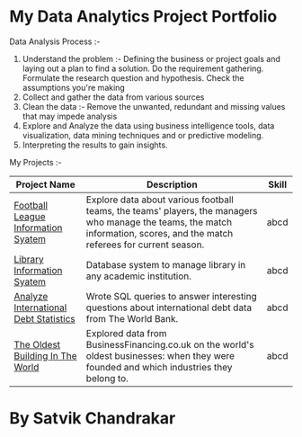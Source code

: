 # My Data Analytics Project Portfolio

Data Analysis Process :- 

1. Understand the problem :- Defining the business or project goals and laying out a plan to find a solution. Do the requirement gathering. Formulate the research question and hypothesis. Check the assumptions you're making
2. Collect and gather the data from various sources
3. Clean the data :- Remove the unwanted, redundant and missing values that may impede analysis
4. Explore and Analyze the data using business intelligence tools, data visualization, data mining techniques and or predictive modeling. 
5. Interpreting the results to gain insights.

My Projects :- 

Project Name  | Description | Skill
------------- | ------------- | -------------
[Football League Information Syatem](https://github.com/Satvik-ai/My-SQL-Portfolio/tree/master/1_Football_league_info_DB)  | Explore data about various football teams, the teams' players, the managers who manage the teams, the match information, scores, and the match referees for current season. | abcd
[Library Information Syatem](https://github.com/Satvik-ai/My-SQL-Portfolio/tree/master/2_Library_info_DB)  | Database system to manage library in any academic institution. | abcd
[Analyze International Debt Statistics](https://github.com/Satvik-ai/My-SQL-Portfolio/tree/master/3_International_debtDB)  | Wrote SQL queries to answer interesting questions about international debt data from The World Bank. | abcd
[The Oldest Building In The World](https://github.com/Satvik-ai/My-SQL-Portfolio/tree/master/4_Oldest_businessDB)  | Explored data from BusinessFinancing.co.uk on the world's oldest businesses: when they were founded and which industries they belong to. | abcd

# By Satvik Chandrakar
